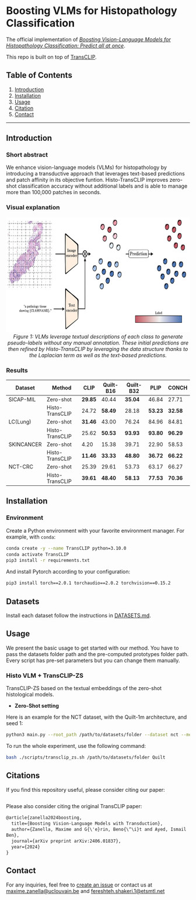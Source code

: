 # Boosting VLMs for Histopathology Classification
The official implementation of [*Boosting Vision-Language Models for Histopathology Classification: Predict all at once*]().


This repo is built on top of [TransCLIP](https://github.com/MaxZanella/transduction-for-vlms).


## Table of Contents

1. [Introduction](#introduction) 
2. [Installation](#installation) 
3. [Usage](#usage)
4. [Citation](#citation)
5. [Contact](#contact) 


---

## Introduction

### Short abstract
We enhance vision-language models (VLMs) for histopathology by introducing a transductive approach that leverages text-based predictions and patch affinity in its objective funtion. Histo-TransCLIP improves zero-shot classification accuracy without additional labels and is able to manage more than 100,000 patches in seconds.

### Visual explanation
<p align="center">
  <img src="drawing.png" alt="Histo-TransCLIP in action" width="700" height="315">
  <br>
  <em>Figure 1: VLMs leverage textual descriptions of each class to generate pseudo-labels without any manual annotation. These initial predictions are then refined by Histo-TransCLIP by leveraging the data structure thanks to the Laplacian term as well as the text-based predictions.</em>
</p>

### Results

|Dataset | Method | CLIP | Quilt-B16 | Quilt-B32 |  PLIP | CONCH |
|----------|----------|----------|----------|----------|----------|----------|
| SICAP-MIL  | Zero-shot | **29.85** | 40.44 | **35.04** | 46.84 | 27.71 |
| | Histo-TransCLIP |  24.72 | **58.49** | 28.18 | **53.23** | **32.58** |
| LC(Lung)   | Zero-shot | **31.46** | 43.00 | 76.24 |  84.96 | 84.81 |
| | Histo-TransCLIP | 25.62 | **50.53** | **93.93** | **93.80** | **96.29** | 
| SKINCANCER   | Zero-shot | 4.20 | 15.38 | 39.71 | 22.90 | 58.53 |
| | Histo-TransCLIP |  **11.46** | **33.33** | **48.80** | **36.72** | **66.22** |
| NCT-CRC   | Zero-shot | 25.39 | 29.61 |  53.73 | 63.17 | 66.27 |
| | Histo-TransCLIP | **39.61** | **48.40** | **58.13** | **77.53** | **70.36** |



## Installation

### Environment
Create a Python environment with your favorite environment manager. For example, with `conda`: 
```bash
conda create -y --name TransCLIP python=3.10.0
conda activate TransCLIP
pip3 install -r requirements.txt
```
And install Pytorch according to your configuration:
```bash
pip3 install torch==2.0.1 torchaudio==2.0.2 torchvision==0.15.2
```
## Datasets

Install each dataset follow the instructions in [DATASETS.md](https://github.com/FereshteShakeri/Histo-TransCLIP/blob/main/DATASETS.md).


## Usage
We present the basic usage to get started with our method. You have to pass the datasets folder path and the pre-computed prototypes folder path. Every script has pre-set parameters but you can change them manually.

### Histo VLM + TransCLIP-ZS
TransCLIP-ZS based on the textual embeddings of the zero-shot histological models.

- **Zero-Shot setting**

Here is an example for the NCT dataset, with the Quilt-1m architecture, and seed 1:
```bash
python3 main.py --root_path /path/to/datasets/folder --dataset nct --method TransCLIP  --seed 1 --model Quilt
```

To run the whole experiment, use the following command:
```bash
bash ./scripts/transclip_zs.sh /path/to/datasets/folder Quilt
```

## Citations

If you find this repository useful, please consider citing our paper:
```

```
Please also consider citing the original TransCLIP paper:
```
@article{zanella2024boosting,
  title={Boosting Vision-Language Models with Transduction},
  author={Zanella, Maxime and G{\'e}rin, Beno{\^\i}t and Ayed, Ismail Ben},
  journal={arXiv preprint arXiv:2406.01837},
  year={2024}
}
```

## Contact

For any inquiries, feel free to [create an issue](https://github.com/FereshteShakeri/Histo-TransCLIP/issues) or contact us at [maxime.zanella@uclouvain.be](mailto:maxime.zanella@uclouvain.be) and [fereshteh.shakeri.1@etsmtl.net](mailto:fereshteh.shakeri.1@etsmtl.net)



